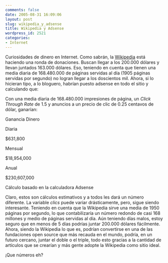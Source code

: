 ```yaml
---
comments: false
date: 2005-08-31 16:09:06
layout: post
slug: wikipedia_y_adsense
title: Wikipedia y Adsense
wordpress_id: 2521
categories:
- Internet
---
```


Curiosidades de dinero en Internet. Como sabrán, la [Wikipedia](http://www.wikipedia.com) está haciendo una ronda de donaciones. Buscan llegar a los 200.000 dólares y llevan juntados 163.000 dólares. Eso, teniendo en cuenta que tienen una media diaria de 168.480.000 de páginas servidas al día (1905 páginas servidas por segundo) no logran llegar a los doscientos mil. Ahora, si lo hicieran tipo, a lo bloguero, habrían puesto adsense en todo el sitio y calculando que:





Con una media diaria de 168.480.000 impresiones de página, un _Click Through Rate_ de 1.5 y anuncios a un precio de clic de 0.25 centavos de dólar, ganarían:










Ganancia
Dinero






Diaria

$631,800





Mensual

$18,954,000





Anual

$230,607,000








Cálculo basado en la calculadora Adsense







Claro, estos son cálculos estimativos y a todos les dará un número diferente. La variable _clics_ puede variar drásticamente, pero, sigue siendo interesante. Teniendo en cuenta que la Wikipedia sirve una media de 1950 páginas por segundo, lo que contabilizaría un número redondo de casi 168 millones y medio de páginas servidas al día. Aún teniendo días malos, estoy seguro que en menos de 5 días podrías juntar 200.000 dólares fácilmente. Ahora, siendo la Wikipedia lo que es, podrían convertirse en una de las fundaciones open source que más recauda en el mundo, podría, en un futuro cercano, juntar el doble o el triple, todo esto gracias a la cantidad de artículos que se crearían y más gente adopte la Wikipedia como sitio ideal.





¡Que números eh?
